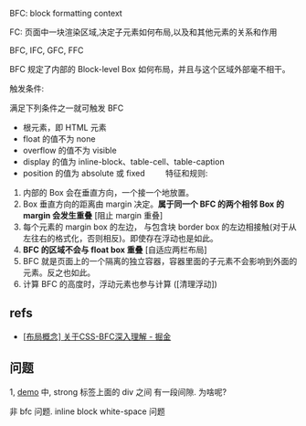 
BFC: block formatting context

FC: 页面中一块渲染区域,决定子元素如何布局,以及和其他元素的关系和作用

BFC, IFC, GFC, FFC

BFC 规定了内部的 Block-level Box 如何布局，并且与这个区域外部毫不相干。


触发条件:

满足下列条件之一就可触发 BFC
　　
 * 根元素，即 HTML 元素
 * float 的值不为 none
 * overflow 的值不为 visible
 * display 的值为 inline-block、table-cell、table-caption
 * position 的值为 absolute 或 fixed
　　
特征和规则:

1. 内部的 Box 会在垂直方向，一个接一个地放置。
2. Box 垂直方向的距离由 margin 决定。**属于同一个 BFC 的两个相邻 Box 的 margin 会发生重叠** [阻止 margin 重叠]
3. 每个元素的 margin box 的左边， 与包含块 border box 的左边相接触(对于从左往右的格式化，否则相反)。即使存在浮动也是如此。
4. **BFC 的区域不会与 float box 重叠** [自适应两栏布局]
5. BFC 就是页面上的一个隔离的独立容器，容器里面的子元素不会影响到外面的元素。反之也如此。
6. 计算 BFC 的高度时，浮动元素也参与计算 ([清理浮动])



## refs

- [[布局概念] 关于CSS-BFC深入理解 - 掘金](https://juejin.im/post/5909db2fda2f60005d2093db)

## 问题

1, [demo](http://jsfiddle.net/houfeng0923/9nyq5krf/) 中,
strong 标签上面的 div 之间 有一段间隙. 为啥呢?

非 bfc 问题. inline block  white-space 问题



